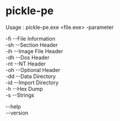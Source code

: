 # pickle-pe
Usage : pickle-pe.exe <file.exe> -parameter


-fi --File Information  
-sh --Section Header  
-ih --Image File Header  
-dh --Dos Header  
-nt --NT Header  
-oh --Optional Header  
-dd --Data Directory  
-id --Import Directory  
-h --Hex Dump  
-s --Strings  

--help  
--version

